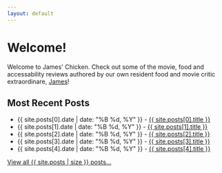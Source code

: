 ```yaml
---
layout: default
---
```


# Welcome!

Welcome to James' Chicken. Check out some of the movie, food and accessability reviews authored by our own resident food and movie critic extraordinare, <a href='/about/'>James</a>!

## Most Recent Posts

<ul>
  <li>{{ site.posts[0].date | date: "%B %d, %Y" }} - <a href="{{ site.posts[0].url | prepend: site.baseurl }}">{{ site.posts[0].title }}</a></li>
  <li>{{ site.posts[1].date | date: "%B %d, %Y" }} - <a href="{{ site.posts[1].url | prepend: site.baseurl }}">{{ site.posts[1].title }}</a></li>
  <li>{{ site.posts[2].date | date: "%B %d, %Y" }} - <a href="{{ site.posts[2].url | prepend: site.baseurl }}">{{ site.posts[2].title }}</a></li>
  <li>{{ site.posts[3].date | date: "%B %d, %Y" }} - <a href="{{ site.posts[3].url | prepend: site.baseurl }}">{{ site.posts[3].title }}</a></li>
  <li>{{ site.posts[4].date | date: "%B %d, %Y" }} - <a href="{{ site.posts[4].url | prepend: site.baseurl }}">{{ site.posts[4].title }}</a></li>
</ul>

<a href='/posts/'>View all {{ site.posts | size }} posts...</a>
